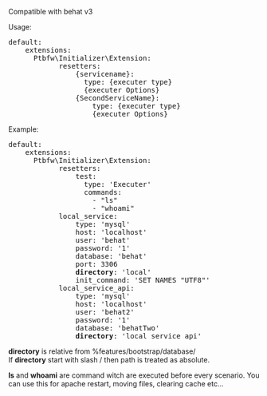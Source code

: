 Compatible with behat v3

Usage:

<pre>
default:
    extensions:
      Ptbfw\Initializer\Extension:
            resetters:
                {servicename}:
                  type: {executer type}
                  {executer Options}
                {SecondServiceName}:
                    type: {executer type}
                    {executer Options}
</pre>

Example:

<pre>
default:
    extensions:
      Ptbfw\Initializer\Extension:
            resetters:
                test:
                  type: 'Executer'
                  commands:
                    - "ls"
                    - "whoami"
            local_service:
                type: 'mysql'
                host: 'localhost'
                user: 'behat'
                password: '1'
                database: 'behat'
                port: 3306
                <b>directory</b>: 'local'
                init_command: 'SET NAMES "UTF8"'
            local_service_api:
                type: 'mysql'
                host: 'localhost'
                user: 'behat2'
                password: '1'
                database: 'behatTwo'
                <b>directory</b>: 'local_service_api'
</pre>

<b>directory</b> is relative from %features/bootstrap/database/<br>
If <b>directory</b> start with slash / then path is treated as absolute.
</pre>

<b>ls</b> and <b>whoami</b> are command witch are executed before every scenario.
You can use this for apache restart, moving files, clearing cache etc...